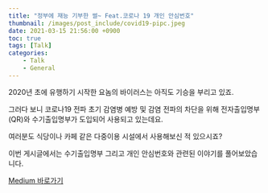 ```yaml
---
title: "정부에 재능 기부한 썰~ Feat.코로나 19 개인 안심번호"
thumbnail: /images/post_include/covid19-pipc.jpeg
date: 2021-03-15 21:56:00 +0900
toc: true
tags: [Talk]
categories:
    - Talk
    - General
---
```

2020년 초에 유행하기 시작한 요놈의 바이러스는 아직도 기승을 부리고 있죠.

그러다 보니 코로나19 전파 초기 감염병 예방 및 감염 전파의 차단을 위해 전자출입명부(QR)와 수기출입명부가 도입되어 사용되고 있는데요.

여러분도 식당이나 카페 같은 다중이용 시설에서 사용해보신 적 있으시죠?

이번 게시글에서는 수기출입명부 그리고 개인 안심번호와 관련된 이야기를 풀어보았습니다.

[Medium 바로가기](https://medium.com/codeforkorea/%EC%A0%95%EB%B6%80%EC%97%90-%EC%9E%AC%EB%8A%A5-%EA%B8%B0%EB%B6%80%ED%95%9C-%EC%8D%B0-feat-%EC%BD%94%EB%A1%9C%EB%82%9819-%EA%B0%9C%EC%9D%B8-%EC%95%88%EC%8B%AC%EB%B2%88%ED%98%B8-19bb17a84dd7)